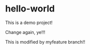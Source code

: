 # hello-world
This is a demo project!
 
Change again, ye!!!


This is modified by myfeature branch!!
